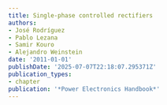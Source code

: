 ```yaml
---
title: Single-phase controlled rectifiers
authors:
- José Rodríguez
- Pablo Lezana
- Samir Kouro
- Alejandro Weinstein
date: '2011-01-01'
publishDate: '2025-07-07T22:18:07.295371Z'
publication_types:
- chapter
publication: '*Power Electronics Handbook*'
---
```


